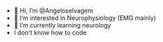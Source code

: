 - 👋 Hi, I’m @Angeloselvagem
- 👀 I’m interested in Neurophysiology (EMG mainly)
- 🌱 I’m currently learning neurology
- I don't know how to code

<!---
Angeloselvagem/Angeloselvagem is a ✨ special ✨ repository because its `README.md` (this file) appears on your GitHub profile.
You can click the Preview link to take a look at your changes.
--->
